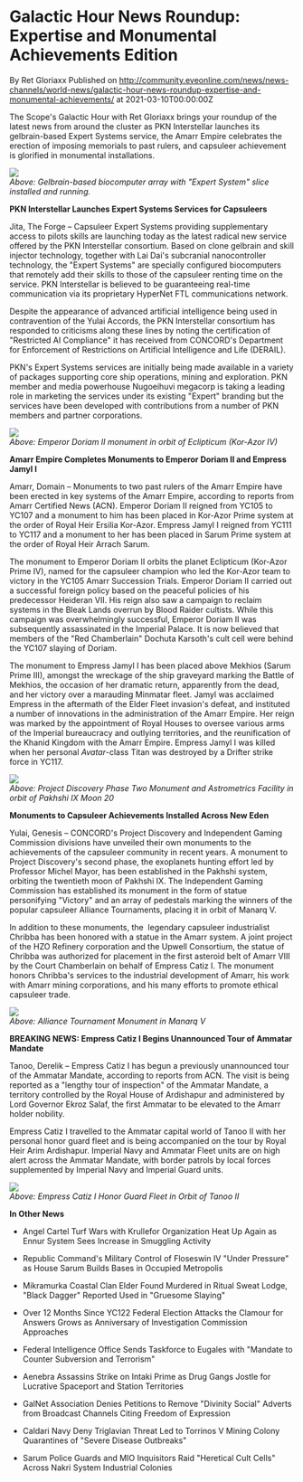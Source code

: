 # Galactic Hour News Roundup: Expertise and Monumental Achievements Edition 
By Ret Gloriaxx
Published on http://community.eveonline.com/news/news-channels/world-news/galactic-hour-news-roundup-expertise-and-monumental-achievements/ at 2021-03-10T00:00:00Z

The Scope's Galactic Hour with Ret Gloriaxx brings your roundup of the latest news from around the cluster as PKN Interstellar launches its gelbrain-based Expert Systems service, the Amarr Empire celebrates the erection of imposing memorials to past rulers, and capsuleer achievement is glorified in monumental installations.

![](https://webimg.ccpgamescdn.com/7lhcm73ukv5p/6ETWAY0UgZYaTYljwMWGBo/e22bf812c3507a076a61598bc7ab82a4/ExpertSystem_03.jpg)  
_Above: Gelbrain-based biocomputer array with "Expert System" slice installed and running._

**PKN Interstellar Launches Expert Systems Services for Capsuleers**

Jita, The Forge – Capsuleer Expert Systems providing supplementary access to pilots skills are launching today as the latest radical new service offered by the PKN Interstellar consortium. Based on clone gelbrain and skill injector technology, together with Lai Dai's subcranial nanocontroller technology, the "Expert Systems" are specially configured biocomputers that remotely add their skills to those of the capsuleer renting time on the service. PKN Interstellar is believed to be guaranteeing real-time communication via its proprietary HyperNet FTL communications network.

Despite the appearance of advanced artificial intelligence being used in contravention of the Yulai Accords, the PKN Interstellar consortium has responded to criticisms along these lines by noting the certification of "Restricted AI Compliance" it has received from CONCORD's Department for Enforcement of Restrictions on Artificial Intelligence and Life (DERAIL).

PKN's Expert Systems services are initially being made available in a variety of packages supporting core ship operations, mining and exploration. PKN member and media powerhouse Nugoeihuvi megacorp is taking a leading role in marketing the services under its existing "Expert" branding but the services have been developed with contributions from a number of PKN members and partner corporations.

![](https://web.ccpgamescdn.com/fiction/eveonline/worldnews/images/Doriam_II_Eclipticum.png)  
_Above: Emperor Doriam II monument in orbit of Eclipticum (Kor-Azor IV)_

**Amarr Empire Completes Monuments to Emperor Doriam II and Empress Jamyl I**

Amarr, Domain – Monuments to two past rulers of the Amarr Empire have been erected in key systems of the Amarr Empire, according to reports from Amarr Certified News (ACN). Emperor Doriam II reigned from YC105 to YC107 and a monument to him has been placed in Kor-Azor Prime system at the order of Royal Heir Ersilia Kor-Azor. Empress Jamyl I reigned from YC111 to YC117 and a monument to her has been placed in Sarum Prime system at the order of Royal Heir Arrach Sarum.

The monument to Emperor Doriam II orbits the planet Eclipticum (Kor-Azor Prime IV), named for the capsuleer champion who led the Kor-Azor team to victory in the YC105 Amarr Succession Trials. Emperor Doriam II carried out a successful foreign policy based on the peaceful policies of his predecessor Heideran VII. His reign also saw a campaign to reclaim systems in the Bleak Lands overrun by Blood Raider cultists. While this campaign was overwhelmingly successful, Emperor Doriam II was subsequently assassinated in the Imperial Palace. It is now believed that members of the "Red Chamberlain" Dochuta Karsoth's cult cell were behind the YC107 slaying of Doriam.

The monument to Empress Jamyl I has been placed above Mekhios (Sarum Prime III), amongst the wreckage of the ship graveyard marking the Battle of Mekhios, the occasion of her dramatic return, apparently from the dead, and her victory over a marauding Minmatar fleet. Jamyl was acclaimed Empress in the aftermath of the Elder Fleet invasion's defeat, and instituted a number of innovations in the administration of the Amarr Empire. Her reign was marked by the appointment of Royal Houses to oversee various arms of the Imperial bureaucracy and outlying territories, and the reunification of the Khanid Kingdom with the Amarr Empire. Empress Jamyl I was killed when her personal _Avatar_-class Titan was destroyed by a Drifter strike force in YC117.

![](https://web.ccpgamescdn.com/fiction/eveonline/worldnews/images/Project_Discovery_Phase_Two.png)  
_Above: Project Discovery Phase Two Monument and Astrometrics Facility in orbit of Pakhshi IX Moon 20_

**Monuments to Capsuleer Achievements Installed Across New Eden**

Yulai, Genesis – CONCORD's Project Discovery and Independent Gaming Commission divisions have unveiled their own monuments to the achievements of the capsuleer community in recent years. A monument to Project Discovery's second phase, the exoplanets hunting effort led by Professor Michel Mayor, has been established in the Pakhshi system, orbiting the twentieth moon of Pakhshi IX. The Independent Gaming Commission has established its monument in the form of statue personifying "Victory" and an array of pedestals marking the winners of the popular capsuleer Alliance Tournaments, placing it in orbit of Manarq V.

In addition to these monuments, the&nbsp; legendary capsuleer industrialist Chribba has been honored with a statue in the Amarr system. A joint project of the HZO Refinery corporation and the Upwell Consortium, the statue of Chribba was authorized for placement in the first asteroid belt of Amarr VIII by the Court Chamberlain on behalf of Empress Catiz I. The monument honors Chribba's services to the industrial development of Amarr, his work with Amarr mining corporations, and his many efforts to promote ethical capsuleer trade.

![](https://web.ccpgamescdn.com/fiction/eveonline/worldnews/images/Alliance_Tournament_Monument.png)  
_Above: Alliance Tournament Monument in Manarq V_

**BREAKING NEWS: Empress Catiz I Begins Unannounced Tour of Ammatar Mandate**

Tanoo, Derelik – Empress Catiz I has begun a previously unannounced tour of the Ammatar Mandate, according to reports from ACN. The visit is being reported as a "lengthy tour of inspection" of the Ammatar Mandate, a territory controlled by the Royal House of Ardishapur and administered by Lord Governor Ekroz Salaf, the first Ammatar to be elevated to the Amarr holder nobility.

Empress Catiz I travelled to the Ammatar capital world of Tanoo II with her personal honor guard fleet and is being accompanied on the tour by Royal Heir Arim Ardishapur. Imperial Navy and Ammatar Fleet units are on high alert across the Ammatar Mandate, with border patrols by local forces supplemented by Imperial Navy and Imperial Guard units.

![](https://web.ccpgamescdn.com/fiction/eveonline/worldnews/images/Tanoo_Catiz_I_Honor_Guard.png)  
_Above: Empress Catiz I Honor Guard Fleet in Orbit of Tanoo II_

**In Other News**

- Angel Cartel Turf Wars with Krullefor Organization Heat Up Again as Ennur System Sees Increase in Smuggling Activity

- Republic Command's Military Control of Floseswin IV "Under Pressure" as House Sarum Builds Bases in Occupied Metropolis

- Mikramurka Coastal Clan Elder Found Murdered in Ritual Sweat Lodge, "Black Dagger" Reported Used in "Gruesome Slaying"

- Over 12 Months Since YC122 Federal Election Attacks the Clamour for Answers Grows as Anniversary of Investigation Commission Approaches

- Federal Intelligence Office Sends Taskforce to Eugales with "Mandate to Counter Subversion and Terrorism"

- Aenebra Assassins Strike on Intaki Prime as Drug Gangs Jostle for Lucrative Spaceport and Station Territories

- GalNet Association Denies Petitions to Remove "Divinity Social" Adverts from Broadcast Channels Citing Freedom of Expression

- Caldari Navy Deny Triglavian Threat Led to Torrinos V Mining Colony Quarantines of "Severe Disease Outbreaks"

- Sarum Police Guards and MIO Inquisitors Raid "Heretical Cult Cells" Across Nakri System Industrial Colonies

&nbsp;

